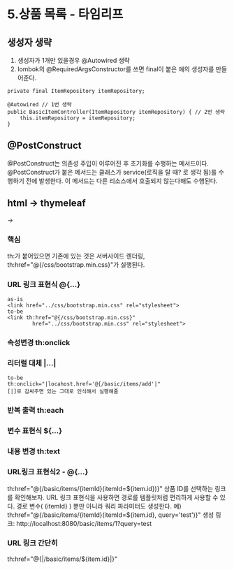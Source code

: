 # 5.상품 목록 - 타임리프

## 생성자 생략
1. 생성자가 1개만 있을경우 @Autowired 생략
2. lombok의 @RequiredArgsConstructor를 쓰면 final이 붙은 얘의 생성자를 만들어준다.

```
private final ItemRepository itemRepository;

@Autowired // 1번 생략
public BasicItemController(ItemRepository itemRepository) { // 2번 생략
    this.itemRepository = itemRepository;
}
```

## @PostConstruct
@PostConstruct는 의존성 주입이 이루어진 후 초기화를 수행하는 메서드이다. @PostConstruct가 붙은 메서드는 클래스가 service(로직을 탈 때? 로 생각 됨)를 수행하기 전에 발생한다. 이 메서드는 다른 리소스에서 호출되지 않는다해도 수행된다. 

## html -> thymeleaf
<html> -> <html xmlns:th="http://www.thymeleaf.org">

### 핵심
th:가 붙어있으면 기존에 있는 것은 서버사이드 렌더링, th:href="@{/css/bootstrap.min.css}"가 실행된다.

### URL 링크 표현식 @{...}
    as-is
    <link href="../css/bootstrap.min.css" rel="stylesheet">
    to-be
    <link th:href="@{/css/bootstrap.min.css}"
            href="../css/bootstrap.min.css" rel="stylesheet">

### 속성변경 th:onclick 

### 리터럴 대체 |...|
    to-be
    th:onclick="|locahost.href='@{/basic/items/add'|"
    [|]로 감싸주면 있는 그대로 인식해서 실행해줌

### 반복 출력 th:each
<tr th:each="item : ${itmes}"></tr>

### 변수 표현식 ${...}

### 내용 변경 th:text

### URL링크 표현식2 - @{...}
th:href="@{/basic/items/{itemId}(itemId=${item.id})}"
상품 ID를 선택하는 링크를 확인해보자.
URL 링크 표현식을 사용하면 경로를 템플릿처럼 편리하게 사용할 수 있다.
경로 변수( {itemId} ) 뿐만 아니라 쿼리 파라미터도 생성한다.
예) th:href="@{/basic/items/{itemId}(itemId=${item.id}, query='test')}"
생성 링크: http://localhost:8080/basic/items/1?query=test

### URL 링크 간단히
th:href="@{|/basic/items/${item.id}|}"

### 
